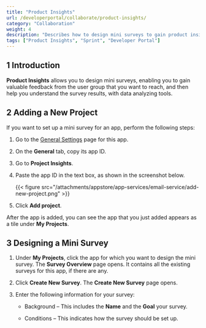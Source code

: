 ```yaml
---
title: "Product Insights"
url: /developerportal/collaborate/product-insights/
category: "Collaboration"
weight: 4
description: "Describes how to design mini surveys to gain product insights into your app and view the survey results."
tags: ["Product Insights", "Sprint", "Developer Portal"]
---
```


## 1 Introduction

**Product Insights** allows you to design mini surveys, enabling you to gain valuable feedback from the user group that you want to reach, and then help you understand the survey results, with data analyzing tools.



## 2 Adding a New Project

If you want to set up a mini survey for an app, perform the following steps:

1. Go to the [General Settings](/developerportal/collaborate/general-settings/#2-general) page for this app.
2. On the **General** tab, copy its app ID. 
3. Go to **Project Insights**.
4.  Paste the app ID in the text box, as shown in the screenshot below.

    {{< figure src="/attachments/appstore/app-services/email-service/add-new-project.png" >}}

5. Click **Add project**.

After the app is added, you can see the app that you just added appears as a tile under **My Projects**.

## 3 Designing a Mini Survey



1. Under **My Projects**, click the app for which you want to design the mini survey. The **Survey Overview** page opens. It contains all the existing surveys for this app, if there are any.

2. Click **Create New Survey**. The **Create New Survey** page opens.

3. Enter the following information for your survey:

   * Background – This includes the **Name** and the **Goal** your survey.

   * Conditions – This indicates how the survey should be set up.

   

   







